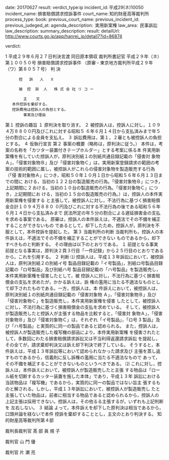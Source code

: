 
date: 20170627
result: 
verdict_type:ip
incident_id: 平成29(ネ)10050
incident_name: 損害賠償請求控訴事件
court_name: 知的財産高等裁判所
process_type:
book: 
previous_court_name:
previous_incident_id:
previous_judeged_at:
agenda_description:  実用新案権
law_area:  民事訴訟
law_description: 
summary_description: 
result: 
detailUrl: http://www.courts.go.jp/app/hanrei_jp/detail7?id=86874

verdict:

 1 
平成２９年６月２７日判決言渡 同日原本領収 裁判所書記官 
平成２９年（ネ）第１００５０号 損害賠償請求控訴事件 
（原審・東京地方裁判所平成２９年（ワ）第８０５７号） 
判    決 
     
          控   訴   人   Ｘ 
 
          被  控  訴  人   株 式 会 社 リ コ ー 
                     
            主    文 
       本件控訴を棄却する。 
       控訴費用は控訴人の負担とする。 
            事実及び理由 
第１ 控訴の趣旨 
 １ 原判決を取り消す。 
 ２ 被控訴人は，控訴人に対し，１０９４万８８００円及びこれに対する昭和５
６年６月１４日から支払済みまで年５分の割合による金員を支払え。 
 ３ 訴訟費用は，第１，２審とも被控訴人の負担とする。 
４ 仮執行宣言 
第２ 事案の概要（略称は，原判決に従う。） 
 本件は，考案の名称を「カツター装置付きテープホルダー」とする考案に係る本
件実用新案権を有していた控訴人が，原判決別紙１の別紙共通目録記載の「侵害対
象物Ａ」，「侵害対象物Ｂ」及び「侵害対象物Ｃ」は，実用新案登録請求の範囲の考
案の技術的範囲に属し，被控訴人がこれらの侵害対象物を製造販売する行為（「侵
害対象物Ａ」につき，昭和５０年１０月１日から昭和５６年６月１３日までの間に
おける，当初の１２２台の製造販売の行為。「侵害対象物Ｂ」につき，上記期間に
 2 
おける，当初の１０台の製造販売の行為。「侵害対象物Ｃ」につき，上記期間にお
ける，当初の１５台の製造販売の行為。）は，控訴人の本件実用新案権を侵害する
と主張して，被控訴人に対し，不法行為に基づく損害賠償金合計１０９４万８８０
０円及びこれに対する不法行為の後である昭和５６年６月１４日から支払済みまで
民法所定の年５分の割合による遅延損害金の支払を求める事案である。 
 原審は，控訴人の本件訴えは，不適法でその不備を補正することができないもの
であるとして，却下したため，控訴人が，原判決を不服として，本件控訴を提起し
た。 
第３ 当裁判所の判断 
 当裁判所も，控訴人の本件訴えは，不適法でその不備を補正することができない
ものであるから，却下すべきものと判断する。 
 その理由は以下のとおりである。 
 １ 前提となる事実 
 前提となる事実は，原判決２頁３行目「一件記録」から２５行目のとおりである
から，これを引用する。 
 ２ 判断 
 ⑴ 控訴人は，平成１３年訴訟において，被控訴人は，原判決別紙２の別紙イ号
製品目録記載の「イ号製品」，別紙ロ号製品目録記載の「ロ号製品」及び別紙ハ号
製品目録記載の「ハ号製品」を製造販売し，本件実用新案権を侵害したとして，被
控訴人に対し，不法行為に基づく損害賠償金の支払を求めたが，かかる訴えは，訴
権の濫用に当たる不適法なものとして却下されたものである。一方，控訴人は，本
件訴えにおいて，被控訴人は，原判決別紙１の別紙共通目録記載の「侵害対象物
Ａ」，「侵害対象物Ｂ」及び「侵害対象物Ｃ」を製造販売し，本件実用新案権を侵害
したとして，被控訴人に対し，不法行為に基づく損害賠償金の支払を求めている。
そして，被控訴人が製造販売したと控訴人が主張する物品を比較すると，「侵害対
象物Ａ」，「侵害対象物Ｂ」及び「侵害対象物Ｃ」は，それぞれ「イ号製品」，「ロ号
 3 
製品」及び「ハ号製品」と実質的に同一の製品であると認められる。 
 また，控訴人は，被控訴人が製造販売した複写機の部品により，本件実用新案権
を侵害されたとして，多数回にわたる損害賠償請求訴訟又は不当利得返還請求訴訟
を提起し，その全てが，請求棄却判決又は訴え却下判決で終了している。 
 そうすると，本件訴えは，平成１３年訴訟等において認められなかった請求及び
主張を蒸し返すものであるから，信義則に反し訴権の濫用に当たる不適法なもので
あって，その不備を補正することができないものというべきである。 
⑵ これに対し，控訴人は，本件訴えにおいて，被控訴人が製造販売したと主張
する物品は「ロール紙を切断するカッター装置を施した本体」であり，平成１３年
訴訟における当該物品は「複写機」であるから，実質的に同一の製品ではない旨主
張するものと解される。しかし，平成１３年訴訟において，被控訴人が製造販売し
たと主張していた物品は，前者に相当する物品であると認められるから，控訴人の
上記主張は採用できない。控訴人は，その他るる主張するが，いずれも上記判断を
左右しない。 
 ３ 結論 
よって，本件訴えを却下した原判決は相当であるから，口頭弁論を経ないで本件
控訴を棄却することとし，主文のとおり判決する。 
知的財産高等裁判所第４部 
 
裁判長裁判官     髙   部   眞 規 子 
 
 
裁判官     山   門       優 
 
 
裁判官     片   瀬       亮 

                    